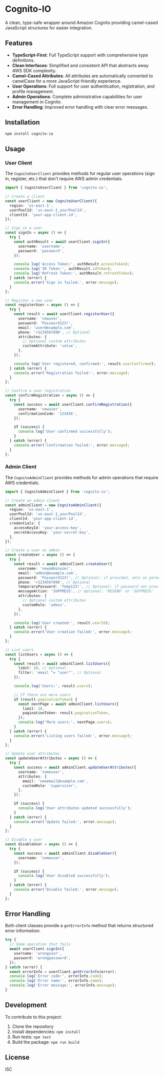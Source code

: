 # Cognito-IO

A clean, type-safe wrapper around Amazon Cognito providing camel-cased JavaScript structures for easier integration.

## Features

- **TypeScript-First**: Full TypeScript support with comprehensive type definitions.
- **Clean Interfaces**: Simplified and consistent API that abstracts away AWS SDK complexity.
- **Camel-Cased Attributes**: All attributes are automatically converted to camelCase for a more JavaScript-friendly experience.
- **User Operations**: Full support for user authentication, registration, and profile management.
- **Admin Operations**: Complete administrative capabilities for user management in Cognito.
- **Error Handling**: Improved error handling with clear error messages.

## Installation

```bash
npm install cognito-io
```

## Usage

### User Client

The `CognitoUserClient` provides methods for regular user operations (sign in, register, etc.) that don't require AWS admin credentials.

```typescript
import { CognitoUserClient } from 'cognito-io';

// Create a client
const userClient = new CognitoUserClient({
  region: 'us-east-1',
  userPoolId: 'us-east-1_yourPoolId',
  clientId: 'your-app-client-id',
});

// Sign in a user
const signIn = async () => {
  try {
    const authResult = await userClient.signIn({
      username: 'username',
      password: 'password',
    });

    console.log('Access Token:', authResult.accessToken);
    console.log('ID Token:', authResult.idToken);
    console.log('Refresh Token:', authResult.refreshToken);
  } catch (error) {
    console.error('Sign in failed:', error.message);
  }
};

// Register a new user
const registerUser = async () => {
  try {
    const result = await userClient.registerUser({
      username: 'newuser',
      password: 'Password123!',
      email: 'user@example.com',
      phone: '+1234567890', // Optional
      attributes: {
        // Optional custom attributes
        customAttribute: 'value',
      },
    });

    console.log('User registered, confirmed:', result.userConfirmed);
  } catch (error) {
    console.error('Registration failed:', error.message);
  }
};

// Confirm a user registration
const confirmRegistration = async () => {
  try {
    const success = await userClient.confirmRegistration({
      username: 'newuser',
      confirmationCode: '123456',
    });

    if (success) {
      console.log('User confirmed successfully');
    }
  } catch (error) {
    console.error('Confirmation failed:', error.message);
  }
};
```

### Admin Client

The `CognitoAdminClient` provides methods for admin operations that require AWS credentials.

```typescript
import { CognitoAdminClient } from 'cognito-io';

// Create an admin client
const adminClient = new CognitoAdminClient({
  region: 'us-east-1',
  userPoolId: 'us-east-1_yourPoolId',
  clientId: 'your-app-client-id',
  credentials: {
    accessKeyId: 'your-access-key',
    secretAccessKey: 'your-secret-key',
  },
});

// Create a user as admin
const createUser = async () => {
  try {
    const result = await adminClient.createUser({
      username: 'newadminuser',
      email: 'admin@example.com',
      password: 'Password123!', // Optional: if provided, sets as permanent password
      phone: '+1234567890', // Optional
      temporaryPassword: 'Temp123!', // Optional: if password not provided
      messageAction: 'SUPPRESS', // Optional: 'RESEND' or 'SUPPRESS'
      attributes: {
        // Optional custom attributes
        customRole: 'admin',
      },
    });

    console.log('User created:', result.userId);
  } catch (error) {
    console.error('User creation failed:', error.message);
  }
};

// List users
const listUsers = async () => {
  try {
    const result = await adminClient.listUsers({
      limit: 10, // Optional
      filter: 'email ^= "user"', // Optional
    });

    console.log('Users:', result.users);

    // If there are more users
    if (result.paginationToken) {
      const nextPage = await adminClient.listUsers({
        limit: 10,
        paginationToken: result.paginationToken,
      });
      console.log('More users:', nextPage.users);
    }
  } catch (error) {
    console.error('Listing users failed:', error.message);
  }
};

// Update user attributes
const updateUserAttributes = async () => {
  try {
    const success = await adminClient.updateUserAttributes({
      username: 'someuser',
      attributes: {
        email: 'newemail@example.com',
        customRole: 'supervisor',
      },
    });

    if (success) {
      console.log('User attributes updated successfully');
    }
  } catch (error) {
    console.error('Update failed:', error.message);
  }
};

// Disable a user
const disableUser = async () => {
  try {
    const success = await adminClient.disableUser({
      username: 'someuser',
    });

    if (success) {
      console.log('User disabled successfully');
    }
  } catch (error) {
    console.error('Disable failed:', error.message);
  }
};
```

## Error Handling

Both client classes provide a `getErrorInfo` method that returns structured error information:

```typescript
try {
  // Some operation that fails
  await userClient.signIn({
    username: 'wronguser',
    password: 'wrongpassword',
  });
} catch (error) {
  const errorInfo = userClient.getErrorInfo(error);
  console.log('Error code:', errorInfo.code);
  console.log('Error name:', errorInfo.name);
  console.log('Error message:', errorInfo.message);
}
```

## Development

To contribute to this project:

1. Clone the repository
2. Install dependencies: `npm install`
3. Run tests: `npm test`
4. Build the package: `npm run build`

## License

ISC
